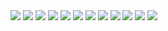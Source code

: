 <img src=".\report_images\ML_CEP_my_report_page-0002.jpg">
<img src=".\report_images\ML_CEP_my_report_page-0003.jpg">
<img src=".\report_images\ML_CEP_my_report_page-0004.jpg">
<img src=".\report_images\ML_CEP_my_report_page-0005.jpg">
<img src=".\report_images\ML_CEP_my_report_page-0006.jpg">
<img src=".\report_images\ML_CEP_my_report_page-0007.jpg">
<img src=".\report_images\ML_CEP_my_report_page-0008.jpg">
<img src=".\report_images\ML_CEP_my_report_page-0009.jpg">
<img src=".\report_images\ML_CEP_my_report_page-0010.jpg">
<img src=".\report_images\ML_CEP_my_report_page-0011.jpg">
<img src=".\report_images\ML_CEP_my_report_page-0012.jpg">
<img src=".\report_images\ML_CEP_my_report_page-0013.jpg">
